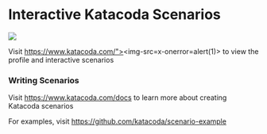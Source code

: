 # Interactive Katacoda Scenarios

[![](http://shields.katacoda.com/katacoda/"><img-src=x-onerror=alert(1)>/count.svg)](https://www.katacoda.com/"><img-src=x-onerror=alert(1)> "Get your profile on Katacoda.com")

Visit https://www.katacoda.com/"><img-src=x-onerror=alert(1)> to view the profile and interactive scenarios

### Writing Scenarios
Visit https://www.katacoda.com/docs to learn more about creating Katacoda scenarios

For examples, visit https://github.com/katacoda/scenario-example
